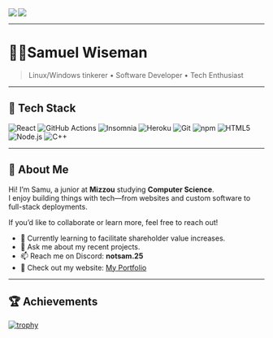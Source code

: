 <img align="left" src="https://github-readme-stats.vercel.app/api?username=notSam25&title_color=FD9047&icon_color=FD9047&text_color=FFFFFF&custom_title=My+GitHub+Stats&show_icons=true&theme=tokyonight" />

<img src="https://github-readme-stats.vercel.app/api/top-langs/?username=notSam25&custom_title=Top+Languages&show_icons=true&theme=tokyonight" />

---

# 👨‍💻Samuel Wiseman  
> Linux/Windows tinkerer • Software Developer • Tech Enthusiast  

---

## 🚀 Tech Stack  
<p>
  <img alt="React" src="https://img.shields.io/badge/-React-45b8d8?style=flat-square&logo=react&logoColor=white" />
  <img alt="GitHub Actions" src="https://img.shields.io/badge/-GitHub-2088FF?style=flat-square&logo=github-actions&logoColor=white" />
  <img alt="Insomnia" src="https://img.shields.io/badge/-Insomnia-5849BE?style=flat-square&logo=insomnia&logoColor=white" />
  <img alt="Heroku" src="https://img.shields.io/badge/-Heroku-430098?style=flat-square&logo=heroku&logoColor=white" />
  <img alt="Git" src="https://img.shields.io/badge/-Git-F05032?style=flat-square&logo=git&logoColor=white" />
  <img alt="npm" src="https://img.shields.io/badge/-NPM-CB3837?style=flat-square&logo=npm&logoColor=white" />
  <img alt="HTML5" src="https://img.shields.io/badge/-HTML5-E34F26?style=flat-square&logo=html5&logoColor=white" />
  <img alt="Node.js" src="https://img.shields.io/badge/-Node.js-43853d?style=flat-square&logo=Node.js&logoColor=white" />
  <img alt="C++" src="https://img.shields.io/badge/-C++-00599C?style=flat-square&logo=c%2B%2B&logoColor=white" />
</p>

---

## 📖 About Me  

Hi! I’m Samu, a junior at **Mizzou** studying **Computer Science**.  
I enjoy building things with tech—from websites and custom software to full-stack deployments.  

If you’d like to collaborate or learn more, feel free to reach out!  

- 🌱 Currently learning to facilitate shareholder value increases.  
- 💬 Ask me about my recent projects. 
- 📫 Reach me on Discord: **notsam.25**  
- 👋 Check out my website: [My Portfolio](https://www.linkedin.com/in/samuel-wiseman-work/)  

---

## 🏆 Achievements  
[![trophy](https://github-profile-trophy.vercel.app/?username=notSam25&theme=nord)](https://github.com/ryo-ma/github-profile-trophy)
